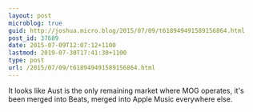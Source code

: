 ```yaml
---
layout: post
microblog: true
guid: http://joshua.micro.blog/2015/07/09/t618949491589156864.html
post_id: 37689
date: 2015-07-09T12:07:12+1100
lastmod: 2019-07-30T17:41:30+1100
type: post
url: /2015/07/09/t618949491589156864.html
---
```

It looks like Aust is the only remaining market where MOG operates, it's been merged into Beats, merged into Apple Music everywhere else.

